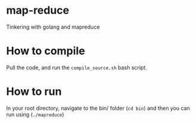 # map-reduce
Tinkering with golang and mapreduce

# How to compile
Pull the code, and run the `compile_source.sh` bash script. 

# How to run
In your root directory, navigate to the bin/ folder (`cd bin`) and then you can run using (`./mapreduce`)

